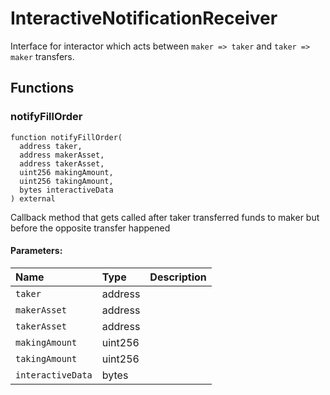 # InteractiveNotificationReceiver

Interface for interactor which acts between `maker => taker` and `taker => maker` transfers.



## Functions
### notifyFillOrder
```solidity
function notifyFillOrder(
  address taker,
  address makerAsset,
  address takerAsset,
  uint256 makingAmount,
  uint256 takingAmount,
  bytes interactiveData
) external
```
Callback method that gets called after taker transferred funds to maker but before
the opposite transfer happened

#### Parameters:
| Name | Type | Description                                                          |
| :--- | :--- | :------------------------------------------------------------------- |
|`taker` | address | 
|`makerAsset` | address | 
|`takerAsset` | address | 
|`makingAmount` | uint256 | 
|`takingAmount` | uint256 | 
|`interactiveData` | bytes | 



